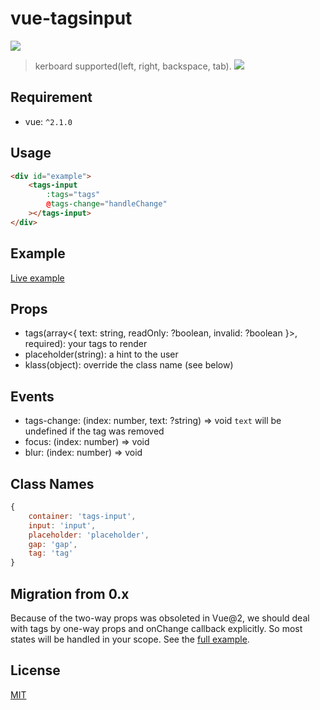 # vue-tagsinput
[![][npm-image]][npm-url]

[npm-image]: https://img.shields.io/npm/v/vue-tagsinput.svg
[npm-url]: https://npmjs.org/package/vue-tagsinput

>kerboard supported(left, right, backspace, tab).
![](anim.gif)

## Requirement
- vue: `^2.1.0`

## Usage
```html
<div id="example">
    <tags-input
        :tags="tags"
        @tags-change="handleChange"
    ></tags-input>
</div>
```

## Example
[Live example](http://www.webpackbin.com/Vyc_H61fG)

## Props
- tags(array\<{ text: string, readOnly: ?boolean, invalid: ?boolean }>, required):
your tags to render
- placeholder(string): a hint to the user
- klass(object): override the class name (see below)

## Events
- tags-change: (index: number, text: ?string) => void
  `text` will be undefined if the tag was removed
- focus: (index: number) => void
- blur: (index: number) => void

## Class Names
```javascript
{
    container: 'tags-input',
    input: 'input',
    placeholder: 'placeholder',
    gap: 'gap',
    tag: 'tag'
}
```

## Migration from 0.x
Because of the two-way props was obsoleted in Vue@2, we should deal with tags by one-way props and onChange callback explicitly.
So most states will be handled in your scope. See the [full example](./example/full.vue).

## License

[MIT](LICENSE)
